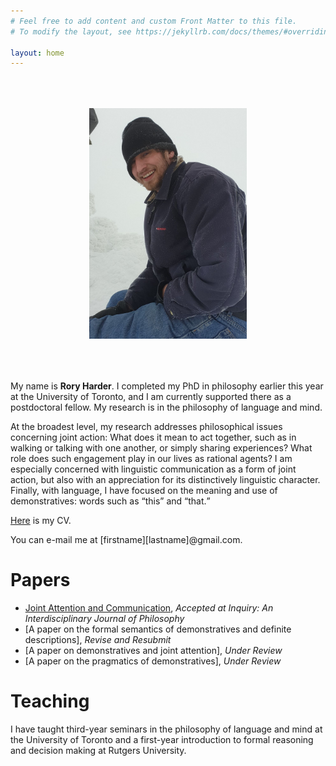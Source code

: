 ```yaml
---
# Feel free to add content and custom Front Matter to this file.
# To modify the layout, see https://jekyllrb.com/docs/themes/#overriding-theme-defaults

layout: home
---
```


<center><img src="mountpicture.png" style="max-width:50%;" vspace="50" onclick="this.src='IMG_3309.jpeg'"></center>

My name is <b>Rory Harder</b>. I completed my PhD in philosophy earlier this year at the University of Toronto, and I am currently supported there as a postdoctoral fellow. My research is in the philosophy of language and mind.

At the broadest level, my research addresses philosophical issues concerning joint action: What does it mean to act together, such as in walking or talking with one another, or simply sharing experiences? What role does such engagement play in our lives as rational agents? I am especially concerned with linguistic communication as a form of joint action, but also with an appreciation for its distinctively linguistic character. Finally, with language, I have focused on the meaning and use of demonstratives: words such as <q>this</q> and <q>that.</q>

<a href="rh-cv.pdf">Here</a> is my CV.

You can e-mail me at [firstname][lastname]@gmail.com.

# Papers

* <a href="https://philpapers.org/rec/HARJAA-6">Joint Attention and Communication</a>, *Accepted at Inquiry: An Interdisciplinary Journal of Philosophy*
* [A paper on the formal semantics of demonstratives and definite descriptions], *Revise and Resubmit*
* [A paper on demonstratives and joint attention], *Under Review*
* [A paper on the pragmatics of demonstratives], *Under Review*

# Teaching

I have taught third-year seminars in the philosophy of language and mind at the University of Toronto and a first-year introduction to formal reasoning and decision making at Rutgers University.

<!-- I have taught third-year seminars on <a href="rh-mind-syllabus.pdf">perception</a> and <a href="fpsyll.pdf">Frege's puzzle</a> at the University of Toronto and a first-year <a href="syllabus.pdf">introduction to formal reasoning and decision making</a> at Rutgers University. -->

<!-- As a teaching assistant at the University of Toronto, I have run tutorials for second-year courses on metaphysics and epistemology, ancient philosophy, early modern philosophy, and probability theory; and a first-year introduction to philosophy course. -->





